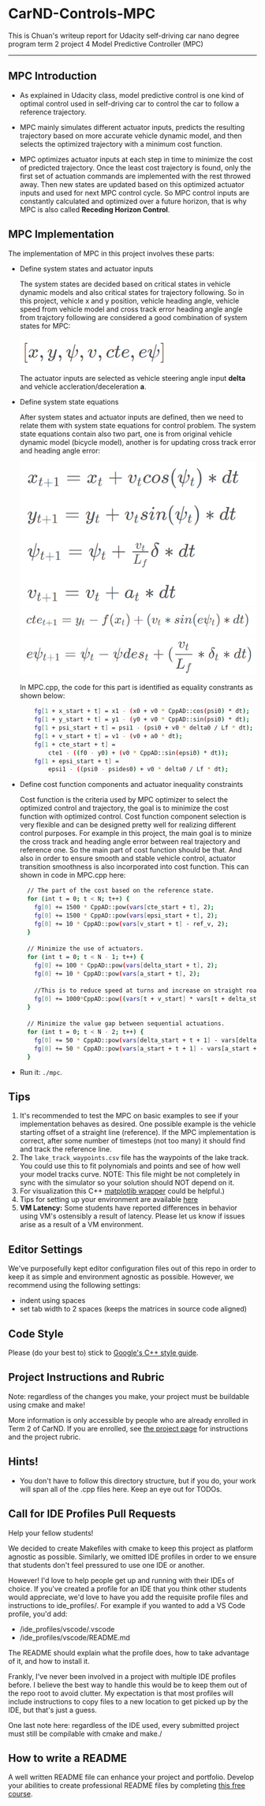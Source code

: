 # CarND-Controls-MPC
This is Chuan's writeup report for Udacity self-driving car nano degree program term 2 project 4 Model Predictive Controller (MPC)

---
[//]: # (Image References)

[image1]: ./SystemStates.png "SystemStates"
[image2]: ./VehicleModelEquations.png "vehiclemodel"
[image3]: ./CTEEquations.png "CTEEquation"
[image4]: ./EpsiEquations.png "epsiEquation"

## MPC Introduction

* As explained in Udacity class, model predictive control is one kind of optimal control used in self-driving car to control the car to follow a reference trajectory.

* MPC mainly simulates different actuator inputs, predicts the resulting trajectory based on more accurate vehicle dynamic model, and then selects the optimized trajectory with a minimum cost function.

* MPC optimizes actuator inputs at each step in time to minimize the cost of predicted trajectory. Once the least cost trajectory is found, only the first set of actuation commands are implemented with the rest throwed away. Then new states are updated based on this optimized actuator inputs and used for next MPC control cycle. So MPC control inputs are constantly calculated and optimized over a future horizon, that is why MPC is also called **Receding Horizon Control**.


## MPC Implementation

The implementation of MPC in this project involves these parts:

* Define system states and actuator inputs
  
  The system states are decided based on critical states in vehicle dynamic models and also critical states for trajectory following. So in this project, vehicle x and y position, vehicle heading angle, vehicle speed from vehicle model and cross track error heading angle angle from trajctory following are considered a good combination of system states for MPC:
  
  ![alt text][image1]
  
  The actuator inputs are selected as vehicle steering angle input **delta** and vehicle accleration/deceleration **a**.
  
* Define system state equations

  After system states and actuator inputs are defined, then we need to relate them with system state equations for control problem. The system state equations contain also two part, one is from original vehicle dynamic model (bicycle model), another is for updating cross track error and heading angle error:
  
    ![alt text][image2]
    ![alt text][image3]
    ![alt text][image4]
    
  In MPC.cpp, the code for this part is identified as equality constrants as shown below:
  ```sh
      fg[1 + x_start + t] = x1 - (x0 + v0 * CppAD::cos(psi0) * dt);
      fg[1 + y_start + t] = y1 - (y0 + v0 * CppAD::sin(psi0) * dt);
      fg[1 + psi_start + t] = psi1 - (psi0 + v0 * delta0 / Lf * dt);
      fg[1 + v_start + t] = v1 - (v0 + a0 * dt);
      fg[1 + cte_start + t] =
          cte1 - ((f0 - y0) + (v0 * CppAD::sin(epsi0) * dt));
      fg[1 + epsi_start + t] =
          epsi1 - ((psi0 - psides0) + v0 * delta0 / Lf * dt);
  ```
  
* Define cost function components and actuator inequality constraints

  Cost function is the criteria used by MPC optimizer to select the optimized control and trajectory, the goal is to minimize the cost function with optimized control. Cost function component selection is very flexible and can be designed pretty well for realizing different control purposes. For example in this project, the main goal is to minize the cross track and heading angle error between real trajectory and reference one. So the main part of cost function should be that. And also in order to ensure smooth and stable vehicle control, actuator transition smoothness is also incorporated into cost function. This can shown in code in MPC.cpp here:

  ```sh
    // The part of the cost based on the reference state.
    for (int t = 0; t < N; t++) {
      fg[0] += 1500 * CppAD::pow(vars[cte_start + t], 2);
      fg[0] += 1500 * CppAD::pow(vars[epsi_start + t], 2);
      fg[0] += 10 * CppAD::pow(vars[v_start + t] - ref_v, 2);
    }

    // Minimize the use of actuators.
    for (int t = 0; t < N - 1; t++) {
      fg[0] += 100 * CppAD::pow(vars[delta_start + t], 2);
      fg[0] += 10 * CppAD::pow(vars[a_start + t], 2);

      //This is to reduce speed at turns and increase on straight road
      fg[0] += 1000*CppAD::pow((vars[t + v_start] * vars[t + delta_start]), 2);
    }

    // Minimize the value gap between sequential actuations.
    for (int t = 0; t < N - 2; t++) {
      fg[0] += 50 * CppAD::pow(vars[delta_start + t + 1] - vars[delta_start + t], 2);
      fg[0] += 50 * CppAD::pow(vars[a_start + t + 1] - vars[a_start + t], 2);
    }
  ```
  
* Run it: `./mpc`.

## Tips

1. It's recommended to test the MPC on basic examples to see if your implementation behaves as desired. One possible example
is the vehicle starting offset of a straight line (reference). If the MPC implementation is correct, after some number of timesteps
(not too many) it should find and track the reference line.
2. The `lake_track_waypoints.csv` file has the waypoints of the lake track. You could use this to fit polynomials and points and see of how well your model tracks curve. NOTE: This file might be not completely in sync with the simulator so your solution should NOT depend on it.
3. For visualization this C++ [matplotlib wrapper](https://github.com/lava/matplotlib-cpp) could be helpful.)
4.  Tips for setting up your environment are available [here](https://classroom.udacity.com/nanodegrees/nd013/parts/40f38239-66b6-46ec-ae68-03afd8a601c8/modules/0949fca6-b379-42af-a919-ee50aa304e6a/lessons/f758c44c-5e40-4e01-93b5-1a82aa4e044f/concepts/23d376c7-0195-4276-bdf0-e02f1f3c665d)
5. **VM Latency:** Some students have reported differences in behavior using VM's ostensibly a result of latency.  Please let us know if issues arise as a result of a VM environment.

## Editor Settings

We've purposefully kept editor configuration files out of this repo in order to
keep it as simple and environment agnostic as possible. However, we recommend
using the following settings:

* indent using spaces
* set tab width to 2 spaces (keeps the matrices in source code aligned)

## Code Style

Please (do your best to) stick to [Google's C++ style guide](https://google.github.io/styleguide/cppguide.html).

## Project Instructions and Rubric

Note: regardless of the changes you make, your project must be buildable using
cmake and make!

More information is only accessible by people who are already enrolled in Term 2
of CarND. If you are enrolled, see [the project page](https://classroom.udacity.com/nanodegrees/nd013/parts/40f38239-66b6-46ec-ae68-03afd8a601c8/modules/f1820894-8322-4bb3-81aa-b26b3c6dcbaf/lessons/b1ff3be0-c904-438e-aad3-2b5379f0e0c3/concepts/1a2255a0-e23c-44cf-8d41-39b8a3c8264a)
for instructions and the project rubric.

## Hints!

* You don't have to follow this directory structure, but if you do, your work
  will span all of the .cpp files here. Keep an eye out for TODOs.

## Call for IDE Profiles Pull Requests

Help your fellow students!

We decided to create Makefiles with cmake to keep this project as platform
agnostic as possible. Similarly, we omitted IDE profiles in order to we ensure
that students don't feel pressured to use one IDE or another.

However! I'd love to help people get up and running with their IDEs of choice.
If you've created a profile for an IDE that you think other students would
appreciate, we'd love to have you add the requisite profile files and
instructions to ide_profiles/. For example if you wanted to add a VS Code
profile, you'd add:

* /ide_profiles/vscode/.vscode
* /ide_profiles/vscode/README.md

The README should explain what the profile does, how to take advantage of it,
and how to install it.

Frankly, I've never been involved in a project with multiple IDE profiles
before. I believe the best way to handle this would be to keep them out of the
repo root to avoid clutter. My expectation is that most profiles will include
instructions to copy files to a new location to get picked up by the IDE, but
that's just a guess.

One last note here: regardless of the IDE used, every submitted project must
still be compilable with cmake and make./

## How to write a README
A well written README file can enhance your project and portfolio.  Develop your abilities to create professional README files by completing [this free course](https://www.udacity.com/course/writing-readmes--ud777).
